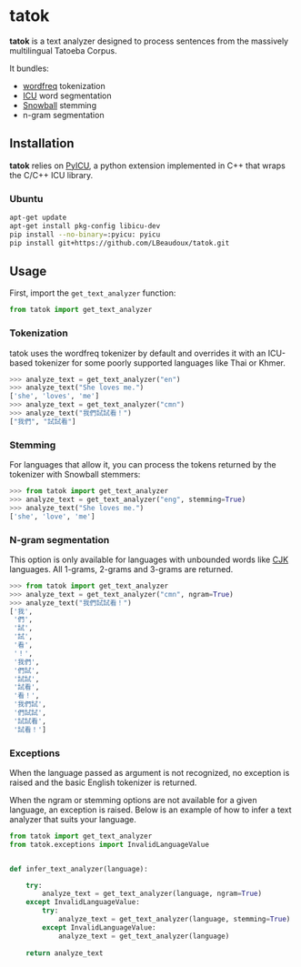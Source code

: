 # tatok

**tatok** is a text analyzer designed to process sentences from the massively multilingual Tatoeba Corpus. 

It bundles:
- [wordfreq](https://github.com/rspeer/wordfreq) tokenization
- [ICU](https://icu.unicode.org/) word segmentation
- [Snowball](https://snowballstem.org) stemming
- n-gram segmentation

## Installation
  
**tatok** relies on [PyICU](https://gitlab.pyicu.org/main/pyicu), a python extension implemented in C++ that wraps the C/C++ ICU library.

### Ubuntu

```sh
apt-get update
apt-get install pkg-config libicu-dev
pip install --no-binary=:pyicu: pyicu
pip install git+https://github.com/LBeaudoux/tatok.git
```

## Usage

First, import the `get_text_analyzer` function:

```python
from tatok import get_text_analyzer
```

### Tokenization

tatok uses the wordfreq tokenizer by default and overrides it with an ICU-based tokenizer for some poorly supported languages like Thai or Khmer.

```python
>>> analyze_text = get_text_analyzer("en")
>>> analyze_text("She loves me.")
['she', 'loves', 'me']
>>> analyze_text = get_text_analyzer("cmn")
>>> analyze_text("我們試試看！")
["我們", "試試看"]
```

### Stemming

For languages that allow it, you can process the tokens returned by the tokenizer with Snowball stemmers:

```python
>>> from tatok import get_text_analyzer
>>> analyze_text = get_text_analyzer("eng", stemming=True)
>>> analyze_text("She loves me.")
['she', 'love', 'me']
```

### N-gram segmentation

This option is only available for languages with unbounded words like [CJK](https://en.wikipedia.org/wiki/CJK_characters) languages. All 1-grams, 2-grams and 3-grams are returned.

```python
>>> from tatok import get_text_analyzer
>>> analyze_text = get_text_analyzer("cmn", ngram=True)
>>> analyze_text("我們試試看！")
['我',
 '們',
 '試',
 '試',
 '看',
 '！',
 '我們',
 '們試',
 '試試',
 '試看',
 '看！',
 '我們試',
 '們試試',
 '試試看',
 '試看！']
```

### Exceptions

When the language passed as argument is not recognized, no exception is raised and the basic English tokenizer is returned. 

When the ngram or stemming options are not available for a given language, an exception is raised. Below is an example of how to infer a text analyzer that suits your language.

```python
from tatok import get_text_analyzer
from tatok.exceptions import InvalidLanguageValue


def infer_text_analyzer(language):

    try:
        analyze_text = get_text_analyzer(language, ngram=True)
    except InvalidLanguageValue:
        try:
            analyze_text = get_text_analyzer(language, stemming=True)
        except InvalidLanguageValue:
            analyze_text = get_text_analyzer(language)
    
    return analyze_text

```